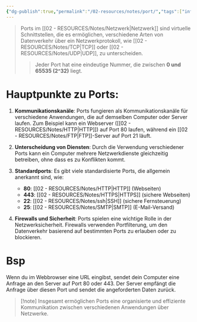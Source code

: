 ```yaml
---
{"dg-publish":true,"permalink":"/02-resources/notes/port/","tags":["informatik/netzwerk/ip/ipv4"],"noteIcon":"","updated":"2025-09-10T16:35:31.000+02:00"}
---
```


>Ports im [[02 - RESOURCES/Notes/Netzwerk\|Netzwerk]] sind virtuelle Schnittstellen, die es ermöglichen, verschiedene Arten von Datenverkehr über ein Netzwerkprotokoll, wie [[02 - RESOURCES/Notes/TCP\|TCP]] oder [[02 - RESOURCES/Notes/UDP\|UDP]], zu unterscheiden. 
>>Jeder Port hat eine eindeutige Nummer, die zwischen **0 und 65535 (2^32)** liegt. 

# Hauptpunkte zu Ports:

1. **Kommunikationskanäle**: Ports fungieren als Kommunikationskanäle für verschiedene Anwendungen, die auf demselben Computer oder Server laufen. Zum Beispiel kann ein Webserver ([[02 - RESOURCES/Notes/HTTP\|HTTP]]) auf Port 80 laufen, während ein [[02 - RESOURCES/Notes/FTP\|FTP]]-Server auf Port 21 läuft.

2. **Unterscheidung von Diensten**: Durch die Verwendung verschiedener Ports kann ein Computer mehrere Netzwerkdienste gleichzeitig betreiben, ohne dass es zu Konflikten kommt. 

3. **Standardports**: Es gibt viele standardisierte Ports, die allgemein anerkannt sind, wie:
   - **80**: [[02 - RESOURCES/Notes/HTTP\|HTTP]] (Webseiten)
   - **443**: [[02 - RESOURCES/Notes/HTTPS\|HTTPS]] (sichere Webseiten)
   - **22**: [[02 - RESOURCES/Notes/ssh\|SSH]] (sichere Fernsteuerung)
   - **25**: [[02 - RESOURCES/Notes/SMTP\|SMTP]] (E-Mail-Versand)

4. **Firewalls und Sicherheit**: Ports spielen eine wichtige Rolle in der Netzwerksicherheit. Firewalls verwenden Portfilterung, um den Datenverkehr basierend auf bestimmten Ports zu erlauben oder zu blockieren.

# Bsp
Wenn du im Webbrowser eine URL eingibst, sendet dein Computer eine Anfrage an den Server auf Port 80 oder 443. Der Server empfängt die Anfrage über diesen Port und sendet die angeforderten Daten zurück.

>[!note] Insgesamt ermöglichen Ports eine organisierte und effiziente Kommunikation zwischen verschiedenen Anwendungen über Netzwerke.

